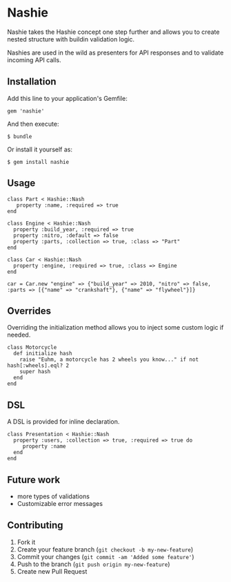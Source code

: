 # Nashie

Nashie takes the Hashie concept one step further and allows you to create nested structure with buildin validation logic.

Nashies are used in the wild as presenters for API responses and to validate incoming API calls.

## Installation

Add this line to your application's Gemfile:

    gem 'nashie'

And then execute:

    $ bundle

Or install it yourself as:

    $ gem install nashie

## Usage

    class Part < Hashie::Nash
       property :name, :required => true
    end

    class Engine < Hashie::Nash
      property :build_year, :required => true
      property :nitro, :default => false
      property :parts, :collection => true, :class => "Part"
    end

    class Car < Hashie::Nash
      property :engine, :required => true, :class => Engine
    end

    car = Car.new "engine" => {"build_year" => 2010, "nitro" => false, :parts => [{"name" => "crankshaft"}, {"name" => "flywheel"}]}
## Overrides

Overriding the initialization method allows you to inject some custom logic if needed.

    class Motorcycle
      def initialize hash
        raise "Euhm, a motorcycle has 2 wheels you know..." if not hash[:wheels].eql? 2
        super hash
      end
    end

## DSL

A DSL is provided for inline declaration.

    class Presentation < Hashie::Nash
      property :users, :collection => true, :required => true do
         property :name
      end
    end

## Future work

- more types of validations
- Customizable error messages

## Contributing

1. Fork it
2. Create your feature branch (`git checkout -b my-new-feature`)
3. Commit your changes (`git commit -am 'Added some feature'`)
4. Push to the branch (`git push origin my-new-feature`)
5. Create new Pull Request
